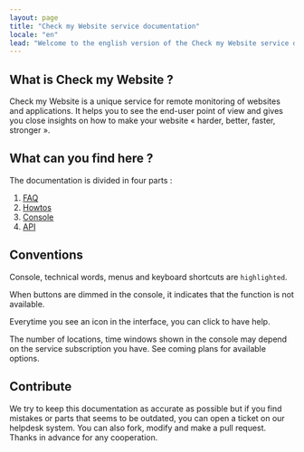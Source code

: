 ```yaml
---
layout: page
title: "Check my Website service documentation"
locale: "en"
lead: "Welcome to the english version of the Check my Website service documentation."
---
```


## What is Check my Website ?

Check my Website is a unique service for remote monitoring of websites and applications. It helps you to see the end-user point of view and gives you close insights on how to make your website « harder, better, faster, stronger ».

## What can you find here ?

The documentation is divided in four parts : 

1. [FAQ](/en/faq/)
2. [Howtos](/en/howtos)
3. [Console](/en/console)
4. [API](/en/api/)

## Conventions

Console, technical words, menus and keyboard shortcuts are `highlighted`.

When buttons are dimmed in the console, it indicates that the function is not available.

Everytime you see an <i class="fa fa-question-circle"></i> icon in the interface, you can click to have help.

The number of locations, time windows shown in the console may depend on the service subscription you have. See coming plans for available options.

## Contribute

We try to keep this documentation as accurate as possible but if you find mistakes or parts that seems to be outdated, you can open a ticket on our helpdesk system. You can also fork, modify and make a pull request. Thanks in advance for any cooperation.
